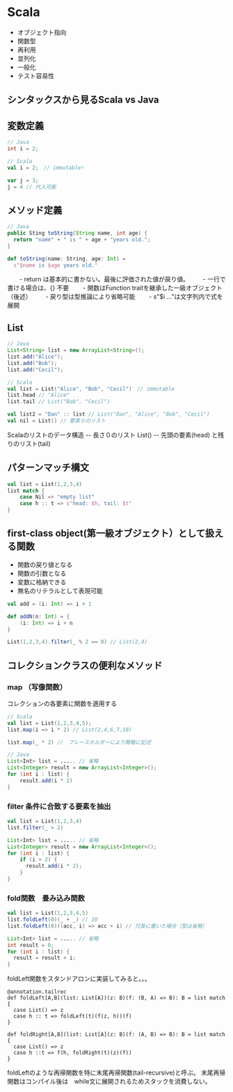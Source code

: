 Scala
=====


* オブジェクト指向
* 関数型
* 再利用
* 並列化
* 一般化
* テスト容易性

シンタックスから見るScala vs Java
------
## 変数定義

```java
// Java
int i = 2;
```

```scala
// Scala
val i = 2;　// immutable!

var j = 3;
j = 4 // 代入可能
```

## メソッド定義
```java
// Java
public Sting toString(String name, int age) {
  return "name" + " is " + age + "years old.";
}
```
```scala
def toString(name: String, age: Int) =
  s"$name is $age years old."
```
　　- return は基本的に書かない。最後に評価された値が戻り値。
　　- 一行で書ける場合は、{} 不要
　　- 関数はFunction traitを継承した一級オブジェクト（後述）
　　- 戻り型は型推論により省略可能
　　- s"$i ..."は文字列内で式を展開

## List
```java
// Java
List<String> list = new ArrayList<String>();
list.add("Alice");
list.add("Bob");
list.add("Cecil");
```
```scala
// Scala
val list = List("Alice", "Bob", "Cecil")　// immutable
list.head // "Alice"
list.tail // List("Bob", "Cecil")

val list2 = "Dan" :: list // List("Dan", "Alice", "Bob", "Cecil")
val nil = List() // 要素０のリスト
```
Scalaのリストのデータ構造
-- 長さ０のリスト List()
-- 先頭の要素(head) と残りのリスト(tail)

## パターンマッチ構文
```scala
val list = List(1,2,3,4)
list match {
    case Nil => "empty list"
    case h :: t => s"head: $h, tail: $t"
}
```

## first-class object(第一級オブジェクト）として扱える関数
- 関数の戻り値となる
- 関数の引数となる
- 変数に格納できる
- 無名のリテラルとして表現可能
```scala
val add = (i: Int) => i + 1

def addN(n: Int) = {
    (i: Int) => i + n
}

List(1,2,3,4).filter(_ % 2 == 0) // List(2,4)
```

## コレクションクラスの便利なメソッド
### map （写像関数）
コレクションの各要素に関数を適用する
```scala
// Scala
val list = List(1,2,3,4,5);
list.map(i => i * 2) // List(2,4,6,7,10)

list.map(_ * 2) //　プレースホルダーにより簡略に記述
```
```java
// Java
List<Int> list = ..... // 省略
List<Integer> result = new ArrayList<Integer>();
for (int i : list) {
    result.add(i * 2)
}
```
### filter 条件に合致する要素を抽出
```scala
val list = List(1,2,3,4)
list.filter(_ > 2)
```
```java
List<Int> list = ..... // 省略
List<Integer> result = new ArrayList<Integer>();
for (int i : list) {
    if (i > 2) {
      result.add(i * 2);
    }
}
```

### fold関数　畳み込み関数
```scala
val list = List(1,2,3,4,5)
list.foldLeft(0)(_ + _) // 10
list.foldLeft(0)((acc, i) => acc + i) // 冗長に書いた場合（型は省略）
```
```java
List<Int> list = ..... // 省略
int result = 0;
for (int i : list) {
  result = result + i;
}
```

foldLeft関数をスタンドアロンに実装してみると。。。
```
@annotation.tailrec
def foldLeft[A,B](list: List[A])(z: B)(f: (B, A) => B): B = list match {
  case List() => z
  case h :: t => foldLeft(t)(f(z, h))(f)
}

def foldRight[A,B](list: List[A](z: B)(f: (A, B) => B): B = list match {
  case List() => z
  case h ::t => f(h, foldRight(t)(z)(f))
}
```
foldLeftのような再帰関数を特に末尾再帰関数(tail-recursive)と呼ぶ。
末尾再帰関数はコンパイル後は　while文に展開されるためスタックを消費しない。


